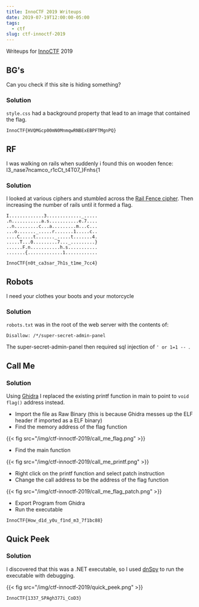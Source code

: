 ```yaml
---
title: InnoCTF 2019 Writeups
date: 2019-07-19T12:00:00-05:00
tags:
  - ctf
slug: ctf-innoctf-2019
---
```


Writeups for [InnoCTF](http://innoctf.com/) 2019

<!--more-->

## BG's

Can you check if this site is hiding something?

### Solution

`style.css` had a background property that lead to an image that contained the flag.

`InnoCTF{HVQMGcp00mN0MnmqwRNBExEBPFTMgnPQ}`

## RF

I was walking on rails when suddenly i found this on wooden fence: I3_nase7ncamсo_r1сCt_t4T07_}Fnhs{1

### Solution

I looked at various ciphers and stumbled across the [Rail Fence cipher](https://en.wikipedia.org/wiki/Rail_fence_cipher). Then increasing the number of rails until it formed a flag.

```plaintext
I.............3............._.....
.n...........a.s...........e.7....
..n.........c...a.........m...с...
...o......._.....r.......1.....с..
....C.....t......._.....t.......4.
.....T...0.........7..._.........}
......F.n...........h.s...........
.......{.............1............
```

`InnoCTF{n0t_ca3sar_7h1s_t1me_7сс4}`

## Robots

I need your clothes your boots and your motorcycle

### Solution

`robots.txt` was in the root of the web server with the contents of:

```plaintext
Disallow: /*/super-secret-admin-panel
```

The super-secret-admin-panel then required sql injection of `' or 1=1 -- `.

## Call Me

### Solution

Using [Ghidra](https://ghidra-sre.org/) I replaced the existing printf function in main to point to `void flag()` address instead.

- Import the file as Raw Binary (this is because Ghidra messes up the ELF header if imported as a ELF binary)
- Find the memory address of the flag function

{{< fig src="/img/ctf-innoctf-2019/call_me_flag.png" >}}

- Find the main function

{{< fig src="/img/ctf-innoctf-2019/call_me_printf.png" >}}

- Right click on the printf function and select patch instruction
- Change the call address to be the address of the flag function

{{< fig src="/img/ctf-innoctf-2019/call_me_flag_patch.png" >}}

- Export Program from Ghidra
- Run the executable

`InnoCTF{How_d1d_y0u_f1nd_m3_7f1bc88}`

## Quick Peek

### Solution

I discovered that this was a .NET executable, so I used [dnSpy](https://github.com/0xd4d/dnSpy) to run the executable with debugging.

{{< fig src="/img/ctf-innoctf-2019/quick_peek.png" >}}

`InnoCTF{1337_SPAgh377i_CoD3}`
